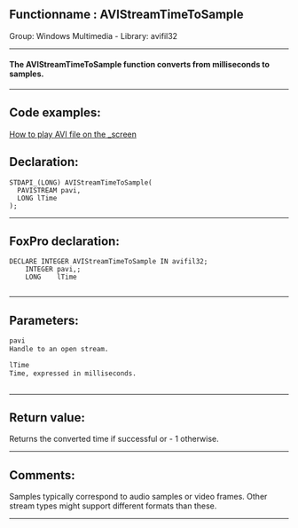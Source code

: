 <link rel="stylesheet" type="text/css" href="../../css/win32api.css">  
<link rel="stylesheet" href="https://cdnjs.cloudflare.com/ajax/libs/font-awesome/4.7.0/css/font-awesome.min.css">

## Functionname : AVIStreamTimeToSample
Group: Windows Multimedia - Library: avifil32    
***  


#### The AVIStreamTimeToSample function converts from milliseconds to samples.
***  


## Code examples:
[How to play AVI file on the _screen](../../samples/sample_430.md)  

## Declaration:
```foxpro  
STDAPI_(LONG) AVIStreamTimeToSample(
  PAVISTREAM pavi,
  LONG lTime
);  
```  
***  


## FoxPro declaration:
```foxpro  
DECLARE INTEGER AVIStreamTimeToSample IN avifil32;
	INTEGER pavi,;
	LONG    lTime
  
```  
***  


## Parameters:
```txt  
pavi
Handle to an open stream.

lTime
Time, expressed in milliseconds.
  
```  
***  


## Return value:
Returns the converted time if successful or - 1 otherwise.   
***  


## Comments:
Samples typically correspond to audio samples or video frames. Other stream types might support different formats than these.  
  
***  

